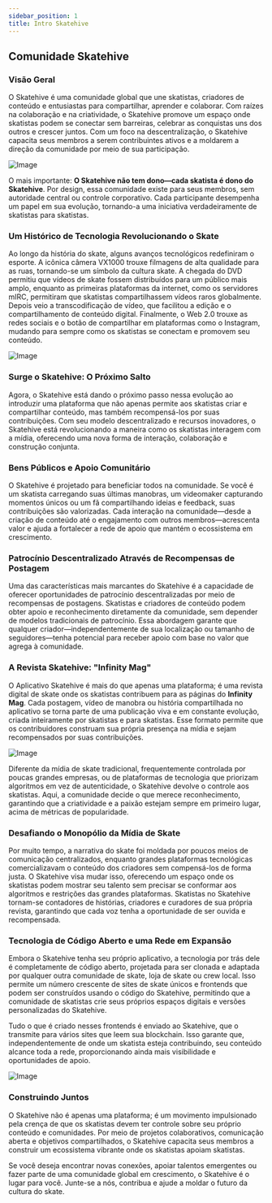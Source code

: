 ```yaml
---
sidebar_position: 1
title: Intro Skatehive
---
```


## Comunidade Skatehive 
### Visão Geral
O Skatehive é uma comunidade global que une skatistas, criadores de conteúdo e entusiastas para compartilhar, aprender e colaborar. Com raízes na colaboração e na criatividade, o Skatehive promove um espaço onde skatistas podem se conectar sem barreiras, celebrar as conquistas uns dos outros e crescer juntos. Com um foco na descentralização, o Skatehive capacita seus membros a serem contribuintes ativos e a moldarem a direção da comunidade por meio de sua participação.

![Image](https://ipfs.skatehive.app/ipfs/QmbzyAq6rBnuNohzddiDQN4w5sENS8sGMUnki2gjbKFN7e)

O mais importante: **O Skatehive não tem dono—cada skatista é dono do Skatehive**. Por design, essa comunidade existe para seus membros, sem autoridade central ou controle corporativo. Cada participante desempenha um papel em sua evolução, tornando-a uma iniciativa verdadeiramente de skatistas para skatistas.

### Um Histórico de Tecnologia Revolucionando o Skate
Ao longo da história do skate, alguns avanços tecnológicos redefiniram o esporte. A icônica câmera VX1000 trouxe filmagens de alta qualidade para as ruas, tornando-se um símbolo da cultura skate. A chegada do DVD permitiu que vídeos de skate fossem distribuídos para um público mais amplo, enquanto as primeiras plataformas da internet, como os servidores mIRC, permitiram que skatistas compartilhassem vídeos raros globalmente. Depois veio a transcodificação de vídeo, que facilitou a edição e o compartilhamento de conteúdo digital. Finalmente, o Web 2.0 trouxe as redes sociais e o botão de compartilhar em plataformas como o Instagram, mudando para sempre como os skatistas se conectam e promovem seu conteúdo.

![Image](https://ipfs.skatehive.app/ipfs/QmSt5VnN6P4k3ja1D723F46GtpEzZnxcaZwMHqpv7saPri)

### Surge o Skatehive: O Próximo Salto
Agora, o Skatehive está dando o próximo passo nessa evolução ao introduzir uma plataforma que não apenas permite aos skatistas criar e compartilhar conteúdo, mas também recompensá-los por suas contribuições. Com seu modelo descentralizado e recursos inovadores, o Skatehive está revolucionando a maneira como os skatistas interagem com a mídia, oferecendo uma nova forma de interação, colaboração e construção conjunta.

### Bens Públicos e Apoio Comunitário
O Skatehive é projetado para beneficiar todos na comunidade. Se você é um skatista carregando suas últimas manobras, um videomaker capturando momentos únicos ou um fã compartilhando ideias e feedback, suas contribuições são valorizadas. Cada interação na comunidade—desde a criação de conteúdo até o engajamento com outros membros—acrescenta valor e ajuda a fortalecer a rede de apoio que mantém o ecossistema em crescimento.

### Patrocínio Descentralizado Através de Recompensas de Postagem
Uma das características mais marcantes do Skatehive é a capacidade de oferecer oportunidades de patrocínio descentralizadas por meio de recompensas de postagens. Skatistas e criadores de conteúdo podem obter apoio e reconhecimento diretamente da comunidade, sem depender de modelos tradicionais de patrocínio. Essa abordagem garante que qualquer criador—independentemente de sua localização ou tamanho de seguidores—tenha potencial para receber apoio com base no valor que agrega à comunidade.

### A Revista Skatehive: "Infinity Mag"
O Aplicativo Skatehive é mais do que apenas uma plataforma; é uma revista digital de skate onde os skatistas contribuem para as páginas do **Infinity Mag**. Cada postagem, vídeo de manobra ou história compartilhada no aplicativo se torna parte de uma publicação viva e em constante evolução, criada inteiramente por skatistas e para skatistas. Esse formato permite que os contribuidores construam sua própria presença na mídia e sejam recompensados por suas contribuições.

![Image](https://ipfs.skatehive.app/ipfs/QmPvSv7iRDrHJTxBpqeoyi5utA8QmgEUCuAiQ2JsYCGz4m)


Diferente da mídia de skate tradicional, frequentemente controlada por poucas grandes empresas, ou de plataformas de tecnologia que priorizam algoritmos em vez de autenticidade, o Skatehive devolve o controle aos skatistas. Aqui, a comunidade decide o que merece reconhecimento, garantindo que a criatividade e a paixão estejam sempre em primeiro lugar, acima de métricas de popularidade.

### Desafiando o Monopólio da Mídia de Skate
Por muito tempo, a narrativa do skate foi moldada por poucos meios de comunicação centralizados, enquanto grandes plataformas tecnológicas comercializavam o conteúdo dos criadores sem compensá-los de forma justa. O Skatehive visa mudar isso, oferecendo um espaço onde os skatistas podem mostrar seu talento sem precisar se conformar aos algoritmos e restrições das grandes plataformas. Skatistas no Skatehive tornam-se contadores de histórias, criadores e curadores de sua própria revista, garantindo que cada voz tenha a oportunidade de ser ouvida e recompensada.

### Tecnologia de Código Aberto e uma Rede em Expansão
Embora o Skatehive tenha seu próprio aplicativo, a tecnologia por trás dele é completamente de código aberto, projetada para ser clonada e adaptada por qualquer outra comunidade de skate, loja de skate ou crew local. Isso permite um número crescente de sites de skate únicos e frontends que podem ser construídos usando o código do Skatehive, permitindo que a comunidade de skatistas crie seus próprios espaços digitais e versões personalizadas do Skatehive.

Tudo o que é criado nesses frontends é enviado ao Skatehive, que o transmite para vários sites que leem sua blockchain. Isso garante que, independentemente de onde um skatista esteja contribuindo, seu conteúdo alcance toda a rede, proporcionando ainda mais visibilidade e oportunidades de apoio.

![Image](https://ipfs.skatehive.app/ipfs/QmePbuFW6b86qDRbKXqpTr5rU8HKF6VRpboxiy9JH3Eujb)

### Construindo Juntos
O Skatehive não é apenas uma plataforma; é um movimento impulsionado pela crença de que os skatistas devem ter controle sobre seu próprio conteúdo e comunidades. Por meio de projetos colaborativos, comunicação aberta e objetivos compartilhados, o Skatehive capacita seus membros a construir um ecossistema vibrante onde os skatistas apoiam skatistas.

Se você deseja encontrar novas conexões, apoiar talentos emergentes ou fazer parte de uma comunidade global em crescimento, o Skatehive é o lugar para você. Junte-se a nós, contribua e ajude a moldar o futuro da cultura do skate.

